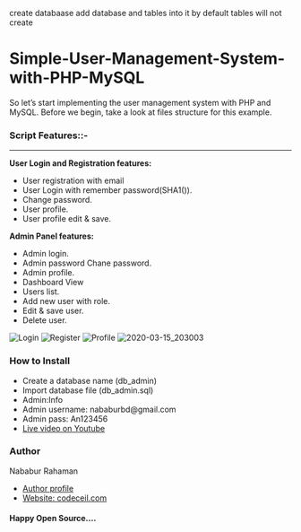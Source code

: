 create databaase
add database and tables into it by default tables will not create




# Simple-User-Management-System-with-PHP-MySQL
So let’s start implementing the user management system with PHP and MySQL. Before we begin, take a look at files structure for this example.

<div class="script-details">
  <h3>Script Features::-</h3>
  <hr>
  <p><strong>User Login and Registration features:</strong></p>

<ul>
 <li>User registration with email </li>
 <li>User Login with remember password(SHA1()).</li>
 <li>Change password.</li>
 <li>User profile.</li>
 <li>User profile edit & save.</li>
</ul>

<p><strong>Admin Panel features:</strong></p>

<ul>
 <li>Admin login.</li>
 <li>Admin password Chane password.</li>
 <li>Admin profile.</li>
 <li>Dashboard View</li>
 <li>Users list.</li>
 <li>Add new user with role.</li>
 <li>Edit & save user.</li>
 <li>Delete user.</li>
</ul>
</div>

![Login](https://user-images.githubusercontent.com/59913782/76703690-7f7ed900-66fd-11ea-894b-3e6fc4423817.png)
![Register](https://user-images.githubusercontent.com/59913782/76703763-2b282900-66fe-11ea-8a3f-d2f88dbc7640.png)
![Profile](https://user-images.githubusercontent.com/59913782/76703770-3c713580-66fe-11ea-92a7-7ce2e426ab62.png)
![2020-03-15_203003](https://user-images.githubusercontent.com/59913782/76703775-5ad73100-66fe-11ea-856a-80bf259c281b.png)


<div class='install-script'>
  <h3>How to Install</h3>
  <ul>
 <li>Create a database name (db_admin)</li>
 <li>Import database file (db_admin.sql)</li>
 <li>Admin:Info</li>
 <li>Admin username: nababurbd@gmail.com</li>
 <li>Admin pass: An123456</li>
 <li><a href='https://www.youtube.com/watch?v=orFdzDl8RFs&t=54s'>Live video on Youtube</a></li>
 

</ul>

<h3>Author</h3>
<span>Nababur Rahaman</span>
<ul>
  <li><a href='https://github.com/nababur'>Author profile</a></li>
   <li><a href='https://codeceil.com/'>Website: codeceil.com</a></li>
</ul>
<h4>Happy Open Source....</h4>
</div>






